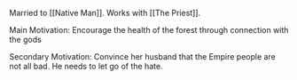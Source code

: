 Married to [[Native Man]]. Works with [[The Priest]].

Main Motivation: Encourage the health of the forest through connection with the gods

Secondary Motivation: Convince her husband that the Empire people are not all bad. He needs to let go of the hate.